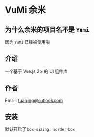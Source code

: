 # VuMi 余米

## 为什么余米的项目名不是 `Yumi`
因为 `YuMi` 已经被使用啦

## 介绍
一个基于 Vue.js 2.x 的 UI 组件库

## 作者
Email: tuanjing@outlook.com

## 安装
默认开启了 `box-sizing: border-box`
